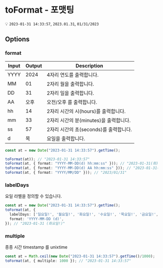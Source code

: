 # toFormat - 포맷팅

💡 `2023-01-31 14:33:57`, `2023.01.31`, `01/31/2023`


## Options

### format

|Input|Output|Description|
|--|--|--|
| YYYY | 2024 | 4자리 연도를 출력합니다. |
| MM | 01 | 2자리 월을 출력합니다. |
| DD | 31 | 2자리 일을 출력합니다. |
| AA | 오후 | 오전/오후 를 출력합니다. |
| hh | 14 | 2자리 시간의 시(hours)를 출력합니다. |
| mm | 33 | 2자리 시간의 분(minutes)을 출력합니다. |
| ss | 57 | 2자리 시간의 초(seconds)를 출력합니다. |
| d | 목 | 요일을 출력합니다. |

```typescript
const at = new Date("2023-01-31 14:33:57").getTime();

toFormat(at)); // "2023-01-31 14:33:57"
toFormat(at, { format: "YYYY-MM-DD(d) hh:mm:ss" })); // "2023-01-31(화) 14:33:57"
toFormat(at, { format: "YYYY-MM-DD(d) AA hh:mm:ss" })); // "2023-01-31(화) 오후 02:33:57"
toFormat(at, { format: "YYYY/MM/DD" })); // "2023/01/31"
```

### labelDays

요일 라벨을 정의할 수 있습니다.

```typescript
const at = new Date("2023-01-31 14:33:57").getTime();
toFormat(at, {
  labelDays: ['일요일!', '월요일!', '화요일!', '수요일!', '목요일!', '금요일!', '토요일!'],
  format: 'YYYY-MM-DD (d)',
}); // "2023-01-31 (화요일!)"
```

### multiple

종종 시간 timestamp 를 unixtime

```typescript
const at = Math.ceil(new Date("2023-01-31 14:33:57").getTime()/1000);
toFormat(at, { multiple: 1000 }); // "2023-01-31 14:33:57"
```
